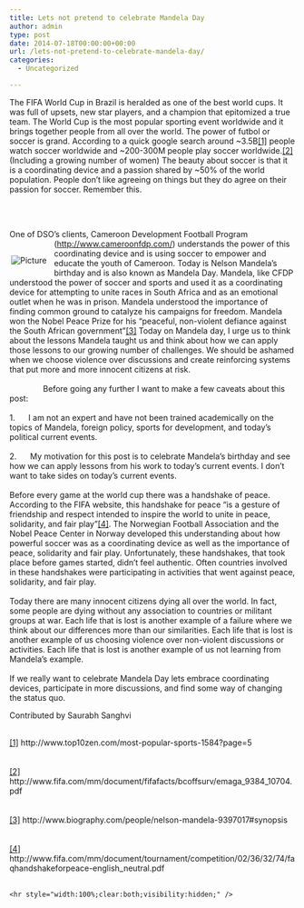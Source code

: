 ```yaml
---
title: Lets not pretend to celebrate Mandela Day
author: admin
type: post
date: 2014-07-18T00:00:00+00:00
url: /lets-not-pretend-to-celebrate-mandela-day/
categories:
  - Uncategorized

---
```

<span class="imgPusher" style="float:left;height:250px"></span><span style="z-index:10;position:relative;float:left;max-width:100%;;clear:left;margin-top:20px;*margin-top:40px"><a><img src="http://www.dsoglobal.org//uploads/2/4/1/8/24188388/5387613.jfif?291" style="margin-top: 5px; margin-bottom: 10px; margin-left: 0px; margin-right: 10px; border-width:1px;padding:3px;" alt="Picture" class="galleryImageBorder wsite-image" /></a><span style="display: block; font-size: 90%; margin-top: -10px; margin-bottom: 10px; text-align: center;" class="wsite-caption"></span></span> 

<div class="paragraph" style="display:block;">
  The FIFA World Cup in Brazil is heralded as one of the best world cups. It was full of upsets, new star players, and a champion that epitomized a true team. The World Cup is the most popular sporting event worldwide and it brings together people from all over the world. The power of futbol or soccer is grand. According to a quick google search around ~3.5B<a href="file:///C:/Users/Saurabh/Downloads/Mandela%20Day.docx#_ftn1" title="">[1]</a> people watch soccer worldwide and ~200-300M people play soccer worldwide.<a href="file:///C:/Users/Saurabh/Downloads/Mandela%20Day.docx#_ftn2" title="">[2]</a> (Including a growing number of women) The beauty about soccer is that it is a coordinating device and a passion shared by ~50% of the world population. People don’t like agreeing on things but they do agree on their passion for soccer. Remember this. </p> 
  
  <p>
    <span></span><br /><span></span>  
  </p>
  
  <p>
    One of DSO’s clients, Cameroon Development Football Program (<a href="http://www.cameroonfdp.com/" title="">http://www.cameroonfdp.com/</a>) understands the power of this coordinating device and is using soccer to empower and educate the youth of Cameroon. Today is Nelson Mandela’s birthday and is also known as Mandela Day. Mandela, like CFDP understood the power of soccer and sports and used it as a coordinating device for attempting to unite races in South Africa and as an emotional outlet when he was in prison. Mandela understood the importance of finding common ground to catalyze his campaigns for freedom. Mandela won the Nobel Peace Prize for his “peaceful, non-violent defiance against the South African government”<a href="file:///C:/Users/Saurabh/Downloads/Mandela%20Day.docx#_ftn3" title="">[3]</a> Today on Mandela day, I urge us to think about the lessons Mandela taught us and think about how we can apply those lessons to our growing number of challenges. We should be ashamed when we choose violence over discussions and create reinforcing systems that put more and more innocent citizens at risk.<br /><span></span><br /><span></span>                Before going any further I want to make a few caveats about this post:<br /><span></span><br /><span></span> 1.      I am not an expert and have not been trained academically on the topics of Mandela, foreign policy, sports for development, and today’s political current events.<br /><span></span><br /><span></span> 2.      My motivation for this post is to celebrate Mandela’s birthday and see how we can apply lessons from his work to today’s current events. I don’t want to take sides on today’s current events. <br /><span></span><br /><span></span> Before every game at the world cup there was a handshake of peace. According to the FIFA website, this handshake for peace “is a gesture of friendship and respect intended to inspire the world to unite in peace, solidarity, and fair play”<a href="file:///C:/Users/Saurabh/Downloads/Mandela%20Day.docx#_ftn4" title="">[4]</a>. The Norwegian Football Association and the Nobel Peace Center in Norway developed this understanding about how powerful soccer was as a coordinating device as well as the importance of peace, solidarity and fair play. Unfortunately, these handshakes, that took place before games started, didn’t feel authentic. Often countries involved in these handshakes were participating in activities that went against peace, solidarity, and fair play. <br /><span></span><br /><span></span> Today there are many innocent citizens dying all over the world. In fact, some people are dying without any association to countries or militant groups at war. Each life that is lost is another example of a failure where we think about our differences more than our similarities. Each life that is lost is another example of us choosing violence over non-violent discussions or activities. Each life that is lost is another example of us not learning from Mandela’s example.<br /><span></span><br /><span></span> If we really want to celebrate Mandela Day lets embrace coordinating devices, participate in more discussions, and find some way of changing the status quo. 
  </p>
  
  <p>
    Contributed by Saurabh Sanghvi<br /><span></span><br /><span></span>
  </p>
  
  <p>
    <a href="file:///C:/Users/Saurabh/Downloads/Mandela%20Day.docx#_ftnref1" title="">[1]</a> http://www.top10zen.com/most-popular-sports-1584?page=5<br /><span></span><br /><span></span><br /><a href="file:///C:/Users/Saurabh/Downloads/Mandela%20Day.docx#_ftnref2" title="">[2]</a> http://www.fifa.com/mm/document/fifafacts/bcoffsurv/emaga_9384_10704.pdf<br /><span></span><br /><span></span><br /><a href="file:///C:/Users/Saurabh/Downloads/Mandela%20Day.docx#_ftnref3" title="">[3]</a> http://www.biography.com/people/nelson-mandela-9397017#synopsis<br /><span></span><br /><span></span><br /><a href="file:///C:/Users/Saurabh/Downloads/Mandela%20Day.docx#_ftnref4" title="">[4]</a> http://www.fifa.com/mm/document/tournament/competition/02/36/32/74/faqhandshakeforpeace-english_neutral.pdf<br /><span></span><br /><span></span> </div> 
    
    <hr style="width:100%;clear:both;visibility:hidden;" />